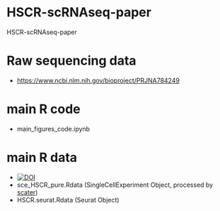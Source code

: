 # HSCR-scRNAseq-paper
HSCR-scRNAseq-paper

# Raw sequencing data
- https://www.ncbi.nlm.nih.gov/bioproject/PRJNA784249

# main R code
- main_figures_code.ipynb

# main R data
- [![DOI](https://zenodo.org/badge/DOI/10.5281/zenodo.7521931.svg)](https://doi.org/10.5281/zenodo.7521931)
- sce_HSCR_pure.Rdata (SingleCellExperiment Object, processed by [scater](https://bioconductor.org/packages/release/bioc/html/scater.html))
- HSCR.seurat.Rdata (Seurat Object)
